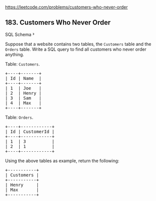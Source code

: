 https://leetcode.com/problems/customers-who-never-order

## 183. Customers Who Never Order

<div class="sql-schema-wrapper__3VBi"><a class="sql-schema-link__3cEg">SQL Schema<svg class="icon__3Su4" height="1em" viewbox="0 0 24 24" width="1em"><path d="M10 6L8.59 7.41 13.17 12l-4.58 4.59L10 18l6-6z" fill-rule="evenodd"></path></svg></a></div>
<div><p>Suppose that a website contains two tables, the <code>Customers</code> table and the <code>Orders</code> table. Write a SQL query to find all customers who never order anything.</p>
<p>Table: <code>Customers</code>.</p>
<pre>+----+-------+
| Id | Name  |
+----+-------+
| 1  | Joe   |
| 2  | Henry |
| 3  | Sam   |
| 4  | Max   |
+----+-------+
</pre>
<p>Table: <code>Orders</code>.</p>
<pre>+----+------------+
| Id | CustomerId |
+----+------------+
| 1  | 3          |
| 2  | 1          |
+----+------------+
</pre>
<p>Using the above tables as example, return the following:</p>
<pre>+-----------+
| Customers |
+-----------+
| Henry     |
| Max       |
+-----------+
</pre>
</div>
